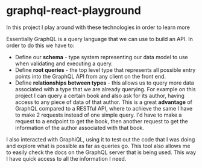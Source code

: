 # graphql-react-playground
In this project I play around with these technologies in order to learn more

Essentially GraphQL is a query language that we can use to build an API. In order to do this
we have to:
 * Define our **schema** -  type system representing our data model to use when validating and executing a query.
 * Define **root queries** - the top level type that represents all possible entry points into the GraphQL API from any client on the front end.
 * Define **relationships between types** - this allows us to query more data associated with a type that we are already querying. For example on this project I can query a certain book and also ask for its author, having access to any piece of data of that author. This is a great **advantage** of GraphQL compared to a RESTful API, where to achieve the same I have to make 2 requests instead of one simple query. I'd have to make a request to a endpoint to get the book, then another request to get the information of the author associated with that book.
 
 I also interacted with GraphiQL, using it to test out the code that I was doing and explore what is possible as far as queries go. This tool also allows me to easily check the docs on the GraphQL server that is being used. This way I have quick access to all the information I need.
